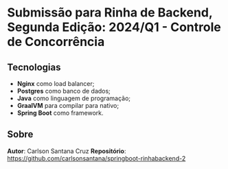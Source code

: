 # Submissão para Rinha de Backend, Segunda Edição: 2024/Q1 - Controle de Concorrência

## Tecnologias

- **Nginx** como load balancer;
- **Postgres** como banco de dados;
- **Java** como linguagem de programação;
- **GraalVM** para compilar para nativo;
- **Spring Boot** como framework.

## Sobre

**Autor**: Carlson Santana Cruz
**Repositório**: https://github.com/carlsonsantana/springboot-rinhabackend-2
